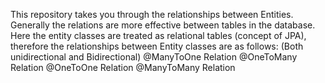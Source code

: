 This repository takes you through the relationships between Entities. 
Generally the relations are more effective between tables in the database. 
Here the entity classes are treated as relational tables (concept of JPA), therefore the relationships between Entity classes are as follows:
(Both unidirectional and Bidirectional)
@ManyToOne Relation
@OneToMany Relation
@OneToOne Relation
@ManyToMany Relation
